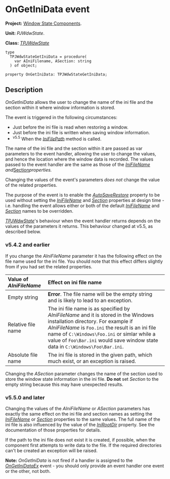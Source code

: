 # OnGetIniData event #

**Project:** [Window State Components](WindowStateComponents.md).

**Unit:** _PJWdwState_.

**Class:** _[TPJWdwState](TPJWdwState.md)_

```
type
  TPJWdwStateGetIniData = procedure(
    var AIniFilename, ASection: string
  ) of object;

property OnGetIniData: TPJWdwStateGetIniData;
```

## Description ##

_OnGetIniData_ allows the user to change the name of the ini file and the section within it where window information is stored.

The event is triggered in the following circumstances:

  * Just before the ini file is read when restoring a window.
  * Just before the ini file is written when saving window information.
  * <sup>v5.5</sup> When the _[IniFilePath](TPJWdwStateIniFilePath.md)_ method is called.

The name of the ini file and the section within it are passed as var parameters to the event handler, allowing the user to change the values, and hence the location where the window data is recorded.  The values passed to the event handler are the same as those of the _[IniFileName](TPJWdwStateIniFileName.md) and_[Section](TPJWdwStateSection.md)_properties._

Changing the values of the event's parameters _does not_ change the value of the related properties.

The purpose of the event is to enable the _[AutoSaveRestore](TPJCustomWdwStateAutoSaveRestore.md)_ property to be used without setting the _[IniFileName](TPJWdwStateIniFileName.md)_ and _[Section](TPJWdwStateSection.md)_ properties at design time - i.e. handling the event allows either or both of the default _[IniFileName](TPJWdwStateIniFileName.md)_ and _[Section](TPJWdwStateSection.md)_ names to be overridden.

_[TPJWdwState](TPJWdwState.md)_'s behaviour when the event handler returns depends on the values of the parameters it returns. This behaviour changed at v5.5, as described below.

### v5.4.2 and earlier ###

If you change the _AIniFileName_ parameter it has the following effect on the file name used for the ini file. You should note that this effect differs slightly from if you had set the related properties.

| **Value of _AIniFileName_** | **Effect on ini file name** |
|:----------------------------|:----------------------------|
| Empty string | **Error**. The file name will be the empty string and is likely to lead to an exception. |
| Relative file name | The ini file name is as specified by _AIniFileName_ and it is stored in the Windows installation directory. For example if _AIniFileName_ is `Foo.ini` the result is an ini file name of `C:\Windows\Foo.ini` or simlar while a value of `Foo\Bar.ini` would save window state data in `C:\Windows\Foo\Bar.ini`. |
| Absolute file name | The ini file is stored in the given path, which much exist, or an exception is raised. |

Changing the _ASection_ parameter changes the name of the section used to store the window state information in the ini file. **Do not** set _Section_ to the empty string because this may have unexpected results.

### v5.5.0 and later ###

Changing the values of the _AIniFileName_ or _ASection_ parameters has exactly the same effect on the ini file and section names as setting the _[IniFileName](TPJWdwStateIniFileName.md)_ or _[Section](TPJWdwStateSection.md)_ properties to the same values. The full name of the ini file is also influenced by the value of the _[IniRootDir](TPJWdwStateIniRootDir.md)_ property. See the documentation of those properties for details.

If the path to the ini file does not exist it is created, if possible, when the component first attempts to write data to the file. If the required directories can't be created an exception will be raised.

**Note:** _OnGetIniData_ is not fired if a handler is assigned to the _[OnGetIniDataEx](TPJWdwStateOnGetIniDataEx.md)_ event - you should only provide an event handler one event or the other, not both.